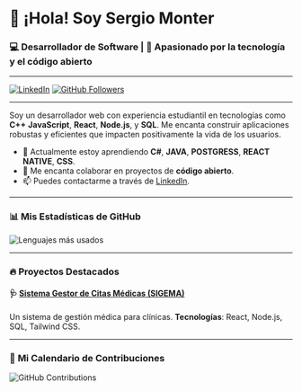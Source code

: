 # 👋 ¡Hola! Soy Sergio Monter

### 💻 Desarrollador de Software | 🚀 Apasionado por la tecnología y el código abierto

---

[![LinkedIn](https://img.shields.io/badge/LinkedIn-blue?style=flat&logo=linkedin)](https://www.linkedin.com/in/sergio-m-l-ab6614259/)
[![GitHub Followers](https://img.shields.io/github/followers/tuusuario?style=social)](https://github.com/dazer-m-l?tab=followers)

---
Soy un desarrollador web con experiencia estudiantil en tecnologías como **C++** **JavaScript**, **React**, **Node.js**, y **SQL**. Me encanta construir aplicaciones robustas y eficientes que impacten positivamente la vida de los usuarios.

- 🌱 Actualmente estoy aprendiendo **C#**, **JAVA**, **POSTGRESS**, **REACT NATIVE**, **CSS**.
- 🤝 Me encanta colaborar en proyectos de **código abierto**.
- 📫 Puedes contactarme a través de [LinkedIn](https://www.linkedin.com/in/sergio-m-l-ab6614259/).

---

### 📊 **Mis Estadísticas de GitHub**

![Lenguajes más usados](https://github-readme-stats.vercel.app/api/top-langs/?username=dazer-m-l&layout=compact&theme=radical)

---

### 🔥 **Proyectos Destacados**

#### 🩺 [Sistema Gestor de Citas Médicas (SIGEMA)](https://github.com/dazer-m-l/SIGEMA)
Un sistema de gestión médica para clínicas. **Tecnologías**: React, Node.js, SQL, Tailwind CSS.

---

### 📅 **Mi Calendario de Contribuciones**

![GitHub Contributions](https://github-readme-activity-graph.cyclic.app/graph?username=dazer-m-l&theme=react-dark&hide_border=true&area=true)
